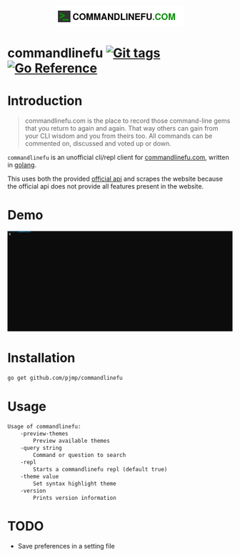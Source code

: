 <p align="center">
	<a href="https://www.commandlinefu.com" target="_blank">
		<img alt="logo" src="./static/logo.png" />
	</a>
</p>

# commandlinefu [![Git tags](https://img.shields.io/github/v/tag/pjmp/commandlinefu?label=latest%20tag&style=flat)](https://github.com/pjmp/commandlinefu/tags) [![Go Reference](https://pkg.go.dev/badge/github.com/pjmp/commandlinefu.svg)](https://pkg.go.dev/github.com/pjmp/commandlinefu)

# Introduction

> commandlinefu.com is the place to record those command-line gems that you return to again and again. That way others can gain from your CLI wisdom and you from theirs too. All commands can be commented on, discussed and voted up or down.

`commandlinefu` is an unofficial cli/repl client for [commandlinefu.com](https://www.commandlinefu.com), written in [golang](https://golang.org/).

This uses both the provided [official api](https://www.commandlinefu.com/site/api) and scrapes the website because the official api does not provide all features present in the website.

# Demo
[![Demo](./static/demo.svg)](./static/demo.svg)

# Installation

```bash
go get github.com/pjmp/commandlinefu
```

# Usage

```
Usage of commandlinefu:
	-preview-themes
		Preview available themes
	-query string
		Command or question to search
	-repl
		Starts a commandlinefu repl (default true)
	-theme value
		Set syntax highlight theme
	-version
		Prints version information
```

# TODO
 - Save preferences in a setting file

